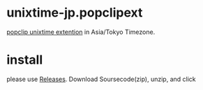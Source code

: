 unixtime-jp.popclipext
====

[popclip unixtime extention](https://github.com/pilotmoon/PopClip-Extensions/blob/master/extensions/UnixTime.popclipextz) in Asia/Tokyo Timezone.

# install
please use [Releases](https://github.com/legnoh/unixtime-jp.popclipext/releases).
Download Soursecode(zip), unzip, and click
